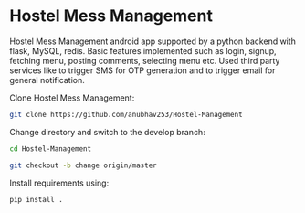 Hostel Mess Management
===================
Hostel Mess Management android app supported by a python backend with flask, MySQL, redis. Basic features implemented such as login, signup, fetching menu, posting comments, selecting menu etc. Used third party services like to trigger SMS for OTP generation and to trigger email for general notification.  

Clone Hostel Mess Management:
```bash
git clone https://github.com/anubhav253/Hostel-Management 
```
Change directory and switch to the develop branch:
```bash
cd Hostel-Management

git checkout -b change origin/master
```

Install requirements using:
```bash
pip install .